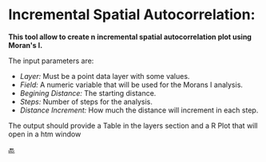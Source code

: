 # Incremental Spatial Autocorrelation:

**This tool allow to create n incremental spatial autocorrelation plot using Moran's I.**  

The input parameters are:  
* *Layer:* Must be a point data layer with some values.  
* *Field:* A numeric variable that will be used for the Morans I analysis.  
* *Begining Distance:* The starting distance.  
* *Steps:* Number of steps for the analysis.  
* *Distance Increment:* How much the distance will increment in each step.   

The output should provide a Table in the layers section and a R Plot that will open in a htm window


[:back:](../../Readme.md)